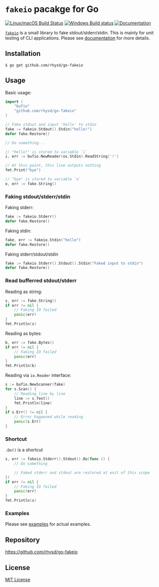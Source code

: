 `fakeio` pacakge for Go
=======================
[![Linux/macOS Build Status](https://travis-ci.org/rhysd/go-fakeio.svg?branch=master)](https://travis-ci.org/rhysd/go-fakeio)
[![Windows Build status](https://ci.appveyor.com/api/projects/status/5b9t6932m5dt2e23/branch/master?svg=true)](https://ci.appveyor.com/project/rhysd/go-fakeio/branch/master)
[![Documentation](https://godoc.org/github.com/rhysd/go-fakeio?status.svg)](http://godoc.org/github.com/rhysd/go-fakeio)

[`fakeio`](https://github.com/rhysd/go-fakeio) is a small library to fake stdout/stderr/stdin.
This is mainly for unit testing of CLI applications. Please see [documentation](https://godoc.org/github.com/rhysd/go-fakeio)
for more details.

## Installation

```
$ go get github.com/rhysd/go-fakeio
```

## Usage

Basic usage:

```go
import (
    "bufio"
    "github.com/rhysd/go-fakeio"
)

// Fake stdout and input 'hello' to stdin
fake := fakeio.Stdout().Stdin("hello!")
defer fake.Restore()

// Do something...

// "hello!" is stored to variable `i`
i, err := bufio.NewReader(os.Stdin).ReadString('!')

// At this point, this line outputs nothing
fmt.Print("bye")

// "bye" is stored to variable `o`
o, err := fake.String()
```

### Faking stdout/stderr/stdin

Faking stderr:

```go
fake := fakeio.Stderr()
defer fake.Restore()
```

Faking stdin:

```go
fake, err := fakeio.Stdin("hello")
defer fake.Restore()
```

Faking stderr/stdout/stdin

```go
fake := fakeio.Stderr().Stdout().Stdin("Faked input to stdin")
defer fake.Restore()
```

### Read bufferred stdout/stderr

Reading as string:

```go
s, err := fake.String()
if err != nil {
    // Faking IO failed
    panic(err)
}
fmt.Println(s)
```

Reading as bytes:

```go
b, err := fake.Bytes()
if err != nil {
    // Faking IO failed
    panic(err)
}
fmt.Println(b)
```

Reading via `io.Reader` interface:

```go
s := bufio.NewScanner(fake)
for s.Scan() {
    // Reading line by line
    line := s.Text()
    fmt.Println(line)
}
if s.Err() != nil {
    // Error happened while reading
    panic(s.Err)
}
```

### Shortcut

`.Do()` is a shortcut

```go
s, err := fakeio.Stderr().Stdout().Do(func () {
    // Do something

    // Faked stderr and stdout are restored at exit of this scope
})
if err != nil {
    // Faking IO failed
    panic(err)
}
fmt.Println(s)
```

### Examples

Please see [examples](example_test.go) for actual examples.

## Repository

https://github.com/rhysd/go-fakeio

## License

[MIT License](LICENSE.txt)


